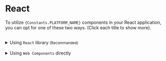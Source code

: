 # React

To utilize `{Constants.PLATFORM_NAME}` components in your React application, you can opt for one of these two ways. (Click each title to show more).

<br/>

<details>

  <summary>
    Using <code>React</code> library <small>(Recommanded)</small>
  </summary>

To avoid [standard HTML Custom Elements]({Constants.WEBCOMPONENT_REFERENCE}) having problem with non-scalar data we recommand that you use custom events, You can follow these steps.

1- Create React App

With an application built using the [create-react-app](https://reactjs.org/docs/create-a-new-react-app.html) script the easiest way to include the component library

2- Install

Installing `{Constants.PLATFORM_NAME}` package using node package manager.

```shell
npm install {Constants.PORT_REACT_PACKAGE_NAME}
```

3- Usage

Finally you can easily use the web components in your application in this format.

```jsx
import React from 'react';
import { Switch } from '{Constants.PORT_REACT_PACKAGE_NAME}';

const App = () => <Switch/>;

export default App;
```

4- Properties

You can use this example to set properteis and attributes to web components.

```jsx
import React from 'react';
import { Switch } from '{Constants.PORT_REACT_PACKAGE_NAME}';

const App = () => <Switch reverse/>;

export default App;
```

5- Events

Events should be written in this format.

```jsx
import React from 'react';
import { Switch } from '{Constants.PORT_REACT_PACKAGE_NAME}';

const App = () => <Switch onChange={() => alert('The switch toggled!')} />;

export default App;
```

 </details>

 <br/>

<details>

  <summary>
    Using <code>Web Components</code> directly
  </summary>

In this way we use [standard HTML Custom Elements]({Constants.WEBCOMPONENT_REFERENCE}) directly, You can follow these steps.

1- Create React App

With an application built using the [create-react-app](https://reactjs.org/docs/create-a-new-react-app.html) script the easiest way to include the component library.

2- Install

Installing `{Constants.PLATFORM_NAME}` package using node package manager.

```shell
npm install {Constants.PORT_REACT_PACKAGE_NAME}
```

3- Usage

Finally you can easily use the web components in your application in this format.

```jsx
import React from 'react';

const App = () => <plus-switch/>;

export default App;
```

4- Properties

You can use this example to set properteis and attributes to web components.

```jsx
import React from 'react';

const App = () => <plus-switch reverse/>;

export default App;
```

5- Events

Events should be written in this format.

```jsx
import React, { useEffect, useRef } from 'react';

const App = () => {

  const switchRef = useRef(null);

  const callback = () => alert('The switch toggled!');

  useEffect(() => {

    switchRef.current.addEventListener('plusChange', callback);

    return () => switchRef.current.removeEventListener('plusChange', callback);

  }, []);

  return <plus-switch ref={switchRef}/>
}

export default App;
```

</details>